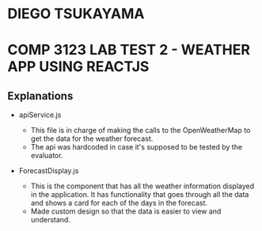 # DIEGO TSUKAYAMA

# COMP 3123 LAB TEST 2 - WEATHER APP USING REACTJS

## Explanations

- apiService.js

  - This file is in charge of making the calls to the OpenWeatherMap to get the data for the weather forecast.
  - The api was hardcoded in case it's supposed to be tested by the evaluator.

- ForecastDisplay.js
  - This is the component that has all the weather information displayed in the application. It has functionality that goes through all the data and shows a card for each of the days in the forecast.
  - Made custom design so that the data is easier to view and understand.
